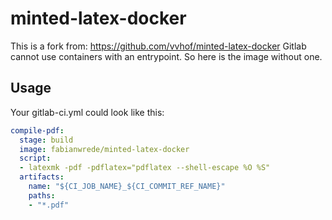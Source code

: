 # minted-latex-docker
This is a fork from: https://github.com/vvhof/minted-latex-docker
Gitlab cannot use containers with an entrypoint. 
So here is the image without one.

## Usage
Your gitlab-ci.yml could look like this:

```yml
compile-pdf:
  stage: build
  image: fabianwrede/minted-latex-docker
  script:     
  - latexmk -pdf -pdflatex="pdflatex --shell-escape %O %S" 
  artifacts:
    name: "${CI_JOB_NAME}_${CI_COMMIT_REF_NAME}"
    paths:
    - "*.pdf"
```
